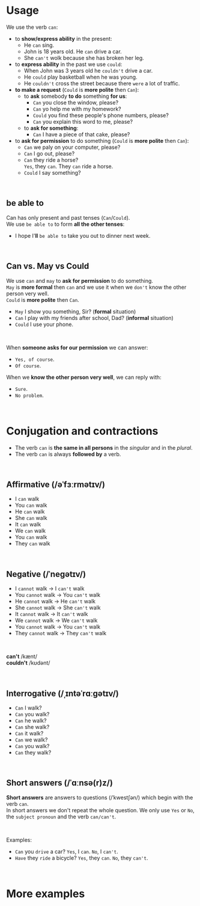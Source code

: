 # Usage
We use the verb `can`:
- to **show/express ability** in the present:
  - He `can` sing.
  - John is 18 years old. He `can` drive a car.
  - She `can't` wolk because she has broken her leg.
- to **express ability** in the past we use `could`:
  - When John was 3 years old he `couldn't` drive a car.
  - He `could` play basketball when he was young.
  - He `couldn't` cross the street because there `were` a lot of traffic.
- **to make a request** (`Could` is **more polite** then `Can`):
  - to **ask** somebody **to do** something **for us**:
    - `Can` you close the window, please?
    - `Can` yo help me with my homework?
    - `Could` you find these people's phone numbers, please?
    - `Can` you explain this word to me, please?
  - to **ask for something**:
    - `Can` I have a piece of that cake, please?
- to **ask for permission** to do something (`Could` is **more polite** then `Can`):
  - `Can` we paly on your computer, please?
  - `Can` I go out, please?
  - `Can` they ride a horse?<br>`Yes`, they `can`. They `can` ride a horse.
  - `Could` I say something?

<br>

## be able to
Can has only present and past tenses (`Can`/`Could`).<br>
We use `be able to` to form **all the other tenses**:
- I hope I'**ll** `be able to` take you out to dinner next week.

<br>

## Can vs. May vs Could
We use `can` and `may` to **ask for permission** to do something.<br>
`May` is **more formal** then `can` and we use it when we `don't` know the other person very well.<br>
`Could` is **more polite** then `Can`.

- `May` I show you something, Sir? (**formal** situation)
- `Can` I play with my friends after school, Dad? (**informal** situation)
- `Could` I use your phone.

<br>

When **someone asks for our permission** we can answer:
- `Yes, of course`.
- `Of course`.

When we **know the other person very well**, we can reply with:
- `Sure`.
- `No problem`.

<br>

# Conjugation and contractions
- The verb `can` is **the same in all persons** in the *singular* and in the *plural*.
- The verb `can` is always **followed by** a verb.

<br>

## Affirmative (/əˈfɜːrmətɪv/)
- I `can` walk
- You `can` walk
- He `can` walk
- She `can` walk
- It `can` walk
- We `can` walk
- You `can` walk
- They `can` walk

<br>

## Negative (/ˈneɡətɪv/)
- I `cannot` walk → I `can't` walk
- You `cannot` walk → You `can't` walk
- He `cannot` walk → He `can't` walk
- She `cannot` walk → She `can't` walk
- It `cannot` walk → It `can't` walk
- We `cannot` walk → We `can't`  walk
- You `cannot` walk → You `can't` walk
- They `cannot` walk → They `can't` walk

<br>

**can't** /kænt/<br>
**couldn't**  /kʊdənt/

<br>

## Interrogative (/ˌɪntəˈrɑːɡətɪv/)
- `Can` I walk?
- `Can` you walk?
- `Can` he walk?
- `Can` she walk?
- `Can` it walk?
- `Can` we walk?
- `Can` you walk?
- `Can` they walk?

<br>

## Short answers (/ˈɑːnsə(r)z/)
**Short answers** are answers to questions (/ˈkwestʃən/) which begin with the verb `can`.<br>
In short answers we don't repeat the whole question. We only use `Yes` or `No`, the `subject pronoun` and the verb `can/can't`.<br>

<br>

Examples:
- `Can` you `drive` a car? `Yes`, I `can`. `No`, I `can't`.
- `Have` they `ride` a bicycle? `Yes`, they `can`. `No`, they `can't`.

<br>

# More examples

